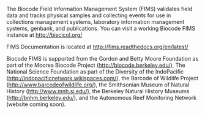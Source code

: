 The Biocode Field Information Management System (FIMS) validates field data and tracks physical samples and collecting events for use in collections management systems, laboratory information management systems, genbank, and publications. You can visit a working Biocode FIMS instance at http://biscicol.org/

FIMS Documentation is located at http://fims.readthedocs.org/en/latest/

Biocode FIMS is supported from the Gordon and Betty Moore Foundation as part of the Moorea Biocode Project (http://biocode.berkeley.edu/), The National Science Foundation as part of the Diversity of the IndoPacific (http://indopacificnetwork.wikispaces.com/), the Barcode of Wildlife Project (http://www.barcodeofwildlife.org/), the Smithsonian Museum of Natural History (http://www.mnh.si.edu/),  the Berkeley Natural History Museums (http://bnhm.berkeley.edu/), and the Autonomous Reef Monitoring Network (website coming soon).
